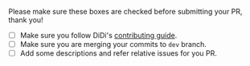 Please make sure these boxes are checked before submitting your PR, thank you!

* [ ] Make sure you follow DiDi's [contributing guide](https://github.com/didi/cube-ui/blob/master/CONTRIBUTING.md).
* [ ] Make sure you are merging your commits to `dev` branch.
* [ ] Add some descriptions and refer relative issues for you PR.
